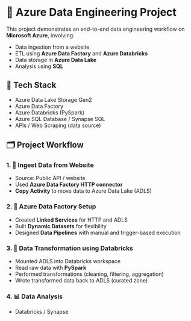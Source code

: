 

  <h1>🚀 Azure Data Engineering Project</h1>

  <p>This project demonstrates an end-to-end data engineering workflow on <strong>Microsoft Azure</strong>, involving:</p>
  <ul>
    <li>Data ingestion from a website</li>
    <li>ETL using <strong>Azure Data Factory</strong> and <strong>Azure Databricks</strong></li>
    <li>Data storage in <strong>Azure Data Lake</strong></li>
    <li>Analysis using <strong>SQL</strong></li>
  </ul>

  <h2>📌 Tech Stack</h2>
  <ul>
    <li>Azure Data Lake Storage Gen2</li>
    <li>Azure Data Factory</li>
    <li>Azure Databricks (PySpark)</li>
    <li>Azure SQL Database / Synapse SQL</li>
    <li>APIs / Web Scraping (data source)</li>
  </ul>

  <h2>🗂️ Project Workflow</h2>

  <h3>1. 🔗 Ingest Data from Website</h3>
  <ul>
    <li>Source: Public API / website</li>
    <li>Used <strong>Azure Data Factory HTTP connector</strong></li>
    <li><strong>Copy Activity</strong> to move data to Azure Data Lake (ADLS)</li>
  </ul>

  <h3>2. 🔧 Azure Data Factory Setup</h3>
  <ul>
    <li>Created <strong>Linked Services</strong> for HTTP and ADLS</li>
    <li>Built <strong>Dynamic Datasets</strong> for flexibility</li>
    <li>Designed <strong>Data Pipelines</strong> with manual and trigger-based execution</li>
  </ul>

  <h3>3. 🧪 Data Transformation using Databricks</h3>
  <ul>
    <li>Mounted ADLS into Databricks workspace</li>
    <li>Read raw data with <strong>PySpark</strong></li>
    <li>Performed transformations (cleaning, filtering, aggregation)</li>
    <li>Wrote transformed data back to ADLS (curated zone)</li>
  </ul>

  <h3>4. 📊 Data Analysis</h3>
  <ul>
    <li>Databricks / Synapse</strong></li>

  </ul>


</body>
</html>
